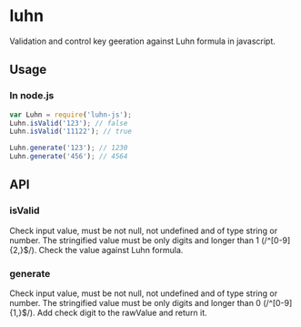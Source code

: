 # luhn

Validation and control key geeration against Luhn formula in javascript.

## Usage

### In node.js

```js
var Luhn = require('luhn-js');
Luhn.isValid('123'); // false
Luhn.isValid('11122'); // true

Luhn.generate('123'); // 1230
Luhn.generate('456'); // 4564
```

## API

### isValid

Check input value, must be not null, not undefined and of type string or number.
The stringified value must be only digits and longer than 1 (/^[0-9]{2,}$/).
Check the value against Luhn formula.

### generate

Check input value, must be not null, not undefined and of type string or number.
The stringified value must be only digits and longer than 0 (/^[0-9]{1,}$/).
Add check digit to the rawValue and return it.
